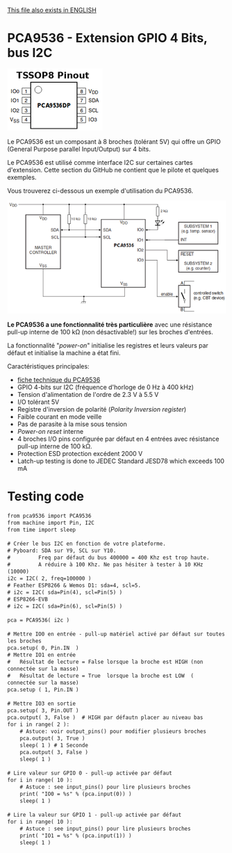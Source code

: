 [This file also exists in ENGLISH](readme_ENG.md)

# PCA9536 - Extension GPIO 4 Bits, bus I2C

![Brochage PCA9536](docs/_static/pca9536-pinout.png)

Le PCA9536 est un composant à 8 broches (tolérant 5V) qui offre un GPIO (General Purpose parallel Input/Output) sur 4 bits.

Le PCA9536 est utilisé comme interface I2C sur certaines cartes d'extension. Cette section du GitHub ne contient que le pilote et quelques exemples.

Vous trouverez ci-dessous un exemple d'utilisation du PCA9536.

![Utilisation PCA9536](docs/_static/pca9536-usecase.png)

__Le PCA9536 a une fonctionnalité très particulière__ avec une résistance pull-up interne de 100 kΩ (non désactivable!) sur les broches d'entrées.

La fonctionnalité "_power-on_" initialise les registres et leurs valeurs par défaut et initialise la machine a état fini.

Caractéristiques principales:
* [fiche technique du PCA9536](https://www.nxp.com/products/analog/interfaces/ic-bus/ic-general-purpose-i-o/4-bit-i2c-bus-and-smbus-i-o-port:PCA9536)
* GPIO 4-bits sur I2C (fréquence d'horloge de 0 Hz à 400 kHz)
* Tension d'alimentation de l'ordre de 2.3 V à 5.5 V
* I/O tolérant 5V
* Registre d'inversion de polarité (_Polarity Inversion register_)
* Faible courant en mode veille
* Pas de parasite à la mise sous tension
* _Power-on reset_ interne
* 4 broches I/O pins configurée par défaut en 4 entrées avec résistance pull-up interne de 100 kΩ.
* Protection ESD protection excédent 2000 V
* Latch-up testing is done to JEDEC Standard JESD78 which exceeds 100 mA

# Testing code

```
from pca9536 import PCA9536
from machine import Pin, I2C
from time import sleep

# Créer le bus I2C en fonction de votre plateforme.
# Pyboard: SDA sur Y9, SCL sur Y10.
#         Freq par défaut du bus 400000 = 400 Khz est trop haute.
#         A réduire à 100 Khz. Ne pas hésiter à tester à 10 KHz (10000)
i2c = I2C( 2, freq=100000 )
# Feather ESP8266 & Wemos D1: sda=4, scl=5.
# i2c = I2C( sda=Pin(4), scl=Pin(5) )
# ESP8266-EVB
# i2c = I2C( sda=Pin(6), scl=Pin(5) )

pca = PCA9536( i2c )

# Mettre IO0 en entrée - pull-up matériel activé par défaut sur toutes les broches
pca.setup( 0, Pin.IN  )
# Mettre IO1 en entrée
#	Résultat de lecture = False lorsque la broche est HIGH (non connectée sur la masse)
#	Résultat de lecture = True  lorsque la broche est LOW  (    connectée sur la masse)
pca.setup ( 1, Pin.IN )

# Mettre IO3 en sortie
pca.setup( 3, Pin.OUT )
pca.output( 3, False )  # HIGH par défautn placer au niveau bas
for i in range( 2 ):
	# Astuce: voir output_pins() pour modifier plusieurs broches
	pca.output( 3, True )
	sleep( 1 ) # 1 Seconde
	pca.output( 3, False )
	sleep( 1 )

# Lire valeur sur GPIO 0 - pull-up activée par défaut
for i in range( 10 ):
	# Astuce : see input_pins() pour lire plusieurs broches
	print( "IO0 = %s" % (pca.input(0)) )
	sleep( 1 )

# Lire la valeur sur GPIO 1 - pull-up activée par défaut
for i in range( 10 ):
	# Astuce : see input_pins() pour lire plusieurs broches
	print( "IO1 = %s" % (pca.input(1)) )
	sleep( 1 )
```
